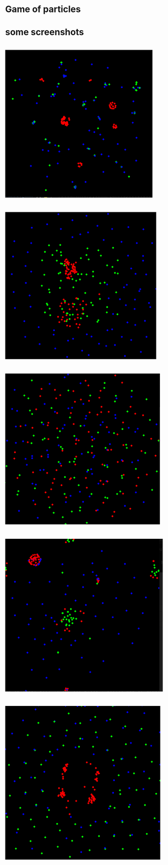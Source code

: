 # Game of particles

# some screenshots

# ![Alt text](https://github.com/Axeltherabbit/gameofparticles/blob/master/img/1.png?raw=true)
# ![Alt text](https://github.com/Axeltherabbit/gameofparticles/blob/master/img/2.png?raw=true)
# ![Alt text](https://github.com/Axeltherabbit/gameofparticles/blob/master/img/3.png?raw=true)
# ![Alt text](https://github.com/Axeltherabbit/gameofparticles/blob/master/img/4.png?raw=true)
# ![Alt text](https://github.com/Axeltherabbit/gameofparticles/blob/master/img/5.png?raw=true)
